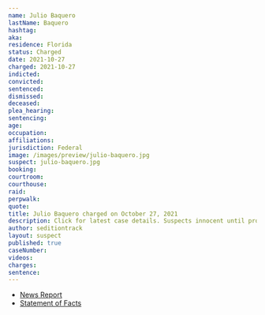 ```yaml
---
name: Julio Baquero
lastName: Baquero
hashtag:
aka:
residence: Florida
status: Charged
date: 2021-10-27
charged: 2021-10-27
indicted:
convicted:
sentenced:
dismissed:
deceased:
plea_hearing:
sentencing:
age:
occupation:
affiliations:
jurisdiction: Federal
image: /images/preview/julio-baquero.jpg
suspect: julio-baquero.jpg
booking:
courtroom:
courthouse:
raid:
perpwalk:
quote:
title: Julio Baquero charged on October 27, 2021
description: Click for latest case details. Suspects innocent until proven guilty.
author: seditiontrack
layout: suspect
published: true
caseNumber:
videos:
charges:
sentence:
---
```

- [News Report](https://bipartisanreport.com/2021/11/12/florida-insurrectionist-who-assaulted-police-caught-charged-by-feds/)
- [Statement of Facts](https://extremism.gwu.edu/sites/g/files/zaxdzs2191/f/Julio%20Baquero%20and%20Louis%20Valentin%20Statement%20of%20Facts.pdf)
